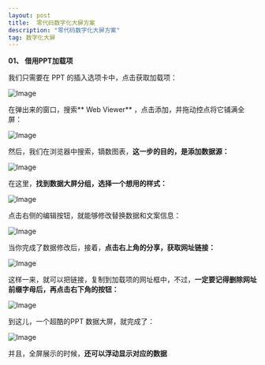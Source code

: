 ```yaml
---
layout: post
title:  零代码数字化大屏方案
description: "零代码数字化大屏方案"
tag: 数字化大屏
---
```


 **01、** **借用PPT加载项**

我们只需要在 PPT 的插入选项卡中，点击获取加载项：

![Image](https://mmbiz.qpic.cn/mmbiz_png/3LiaPBY6AoS4IEm08rmRn70Oa4ibYS934PZ6csdWr0QBxF9RvUu9I7hSDcehgDlqkYhicd4MpiakAlP0Ph877VnS0Q/640?wx_fmt=png&tp=webp&wxfrom=5&wx_lazy=1&wx_co=1)

在弹出来的窗口，搜索** Web Viewer** ，点击添加，并拖动控点将它铺满全屏：

![Image](https://mmbiz.qpic.cn/mmbiz_png/3LiaPBY6AoS4IEm08rmRn70Oa4ibYS934PUUOfbNkvPAa5HH5XkvGrCYUVFwGJsiblOTPXicb6dD4ruiayUxT8PBn0g/640?wx_fmt=png&tp=webp&wxfrom=5&wx_lazy=1&wx_co=1)

然后，我们在浏览器中搜索，镝数图表，**这一步的目的，是添加数据源：**

![Image](https://mmbiz.qpic.cn/mmbiz_png/3LiaPBY6AoS4IEm08rmRn70Oa4ibYS934P2g0ict0O8qpaLORlSicog6L2Htmf7T5QgQ2eHEyHuicyFDd6EsR7dQWLA/640?wx_fmt=png&tp=webp&wxfrom=5&wx_lazy=1&wx_co=1)

在这里，**找到数据大屏分组，选择一个想用的样式：**

![Image](https://mmbiz.qpic.cn/mmbiz_png/3LiaPBY6AoS4IEm08rmRn70Oa4ibYS934PevlnwcIBlIJVPIvGw0ZIV2TPfl3ygpvbT3vaTTxVHBbSXXIibBEic8MA/640?wx_fmt=png&tp=webp&wxfrom=5&wx_lazy=1&wx_co=1)

点击右侧的编辑按钮，就能够修改替换数据和文案信息：

![Image](https://mmbiz.qpic.cn/mmbiz_png/3LiaPBY6AoS4IEm08rmRn70Oa4ibYS934PbwtYpwLBZXZpGCmApKCIgW2f4FF83UIuPzpOE9CB5UbOapVtcR6ymg/640?wx_fmt=png&tp=webp&wxfrom=5&wx_lazy=1&wx_co=1)

当你完成了数据修改后，接着，**点击右上角的分享，获取网址链接：**

![Image](https://mmbiz.qpic.cn/mmbiz_png/3LiaPBY6AoS4IEm08rmRn70Oa4ibYS934P5MDGPBhqJKVoTLHdLdDWwiblc6VGBTZtlRcbjfaQKTTG5yVvhYURLqg/640?wx_fmt=png&tp=webp&wxfrom=5&wx_lazy=1&wx_co=1)

这样一来，就可以把链接，复制到加载项的网址框中，不过，**一定要记得删除网址前缀字母后，再点击右下角的按钮：**

![Image](https://mmbiz.qpic.cn/mmbiz_png/3LiaPBY6AoS4IEm08rmRn70Oa4ibYS934PCSwHCLYPCtoPricduZQneRz5853n6TZLGVA4KIjALe7Eww99iaGkcTyw/640?wx_fmt=png&tp=webp&wxfrom=5&wx_lazy=1&wx_co=1)

到这儿，一个超酷的PPT 数据大屏，就完成了：

![Image](https://mmbiz.qpic.cn/mmbiz_png/3LiaPBY6AoS4IEm08rmRn70Oa4ibYS934PIRemz12php5MNxnqcUdogQlJ2DuZib0jKkZYwZ0kyNUcib8nqL5ARibOA/640?wx_fmt=png&tp=webp&wxfrom=5&wx_lazy=1&wx_co=1)

并且，全屏展示的时候，**还可以浮动显示对应的数据**

